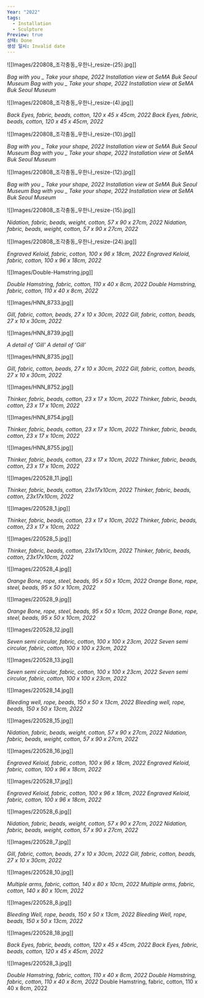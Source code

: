 ```yaml
---
Year: "2022"
tags:
  - Installation
  - Sculpture
Preview: true
상태: Done
생성 일시: Invalid date
---
```

![[Images/220808_조각충동_우한나_resize-(25).jpg]]

*Bag with you _ Take your shape, 2022 Installation view at SeMA Buk Seoul Museum*
*Bag with you _ Take your shape, 2022 Installation view at SeMA Buk Seoul Museum*

  

  


![[Images/220808_조각충동_우한나_resize-(4).jpg]]

*Back Eyes, fabric, beads, cotton, 120 x 45 x 45cm, 2022*
*Back Eyes, fabric, beads, cotton, 120 x 45 x 45cm, 2022*

  

  


![[Images/220808_조각충동_우한나_resize-(10).jpg]]

*Bag with you _ Take your shape, 2022 Installation view at SeMA Buk Seoul Museum*
*Bag with you _ Take your shape, 2022 Installation view at SeMA Buk Seoul Museum*

  

  


![[Images/220808_조각충동_우한나_resize-(12).jpg]]

*Bag with you _ Take your shape, 2022 Installation view at SeMA Buk Seoul Museum*
*Bag with you _ Take your shape, 2022 Installation view at SeMA Buk Seoul Museum*

  

  


![[Images/220808_조각충동_우한나_resize-(15).jpg]]

*Nidation, fabric, beads, weight, cotton, 57 x 90 x 27cm, 2022*
*Nidation, fabric, beads, weight, cotton, 57 x 90 x 27cm, 2022*

  

  


![[Images/220808_조각충동_우한나_resize-(24).jpg]]

*Engraved Keloid, fabric, cotton, 100 x 96 x 18cm, 2022*
*Engraved Keloid, fabric, cotton, 100 x 96 x 18cm, 2022*

  

  


![[Images/Double-Hamstring.jpg]]

*Double Hamstring, fabric, cotton, 110 x 40 x 8cm, 2022*
*Double Hamstring, fabric, cotton, 110 x 40 x 8cm, 2022*

  

  


![[Images/HNN_8733.jpg]]

*Gill, fabric, cotton, beads, 27 x 10 x 30cm, 2022*
*Gill, fabric, cotton, beads, 27 x 10 x 30cm, 2022*

  

  


![[Images/HNN_8739.jpg]]

*A detail of ‘Gill’*
*A detail of ‘Gill’*

  

  


![[Images/HNN_8735.jpg]]

*Gill, fabric, cotton, beads, 27 x 10 x 30cm, 2022*
*Gill, fabric, cotton, beads, 27 x 10 x 30cm, 2022*

  

  


![[Images/HNN_8752.jpg]]

*Thinker, fabric, beads, cotton, 23 x 17 x 10cm, 2022*
*Thinker, fabric, beads, cotton, 23 x 17 x 10cm, 2022*

  

  


![[Images/HNN_8754.jpg]]

*Thinker, fabric, beads, cotton, 23 x 17 x 10cm, 2022*
*Thinker, fabric, beads, cotton, 23 x 17 x 10cm, 2022*

  

  


![[Images/HNN_8755.jpg]]

*Thinker, fabric, beads, cotton, 23 x 17 x 10cm, 2022*
*Thinker, fabric, beads, cotton, 23 x 17 x 10cm, 2022*

  

  


![[Images/220528_11.jpg]]

*Thinker, fabric, beads, cotton, 23x17x10cm, 2022*
*Thinker, fabric, beads, cotton, 23x17x10cm, 2022*

  

  


![[Images/220528_1.jpg]]

*Thinker, fabric, beads, cotton, 23 x 17 x 10cm, 2022*
*Thinker, fabric, beads, cotton, 23 x 17 x 10cm, 2022*

  


![[Images/220528_5.jpg]]

*Thinker, fabric, beads, cotton, 23x17x10cm, 2022*
*Thinker, fabric, beads, cotton, 23x17x10cm, 2022*

  

  


![[Images/220528_4.jpg]]

*Orange Bone, rope, steel, beads, 95 x 50 x 10cm, 2022*
*Orange Bone, rope, steel, beads, 95 x 50 x 10cm, 2022*

  

  


![[Images/220528_9.jpg]]

*Orange Bone, rope, steel, beads, 95 x 50 x 10cm, 2022*
*Orange Bone, rope, steel, beads, 95 x 50 x 10cm, 2022*

  

  


![[Images/220528_12.jpg]]

*Seven semi circular, fabric, cotton, 100 x 100 x 23cm, 2022*
*Seven semi circular, fabric, cotton, 100 x 100 x 23cm, 2022*

  

  


![[Images/220528_13.jpg]]

*Seven semi circular, fabric, cotton, 100 x 100 x 23cm, 2022*
*Seven semi circular, fabric, cotton, 100 x 100 x 23cm, 2022*

  

  


![[Images/220528_14.jpg]]

*Bleeding well, rope, beads, 150 x 50 x 13cm, 2022*
*Bleeding well, rope, beads, 150 x 50 x 13cm, 2022*

  

  


![[Images/220528_15.jpg]]

*Nidation, fabric, beads, weight, cotton, 57 x 90 x 27cm, 2022*
*Nidation, fabric, beads, weight, cotton, 57 x 90 x 27cm, 2022*

  

  


![[Images/220528_16.jpg]]

*Engraved Keloid, fabric, cotton, 100 x 96 x 18cm, 2022*
*Engraved Keloid, fabric, cotton, 100 x 96 x 18cm, 2022*

  

  


![[Images/220528_17.jpg]]

*Engraved Keloid, fabric, cotton, 100 x 96 x 18cm, 2022*
*Engraved Keloid, fabric, cotton, 100 x 96 x 18cm, 2022*

  

  

  

  


![[Images/220528_6.jpg]]

*Nidation, fabric, beads, weight, cotton, 57 x 90 x 27cm, 2022*
*Nidation, fabric, beads, weight, cotton, 57 x 90 x 27cm, 2022*

  

  


![[Images/220528_7.jpg]]

*Gill, fabric, cotton, beads, 27 x 10 x 30cm, 2022*
*Gill, fabric, cotton, beads, 27 x 10 x 30cm, 2022*

  

  


![[Images/220528_10.jpg]]

*Multiple arms, fabric, cotton, 140 x 80 x 10cm, 2022*
*Multiple arms, fabric, cotton, 140 x 80 x 10cm, 2022*

  

  


![[Images/220528_8.jpg]]

*Bleeding Well, rope, beads, 150 x 50 x 13cm, 2022*
*Bleeding Well, rope, beads, 150 x 50 x 13cm, 2022*

  

  


![[Images/220528_18.jpg]]

*Back Eyes, fabric, beads, cotton, 120 x 45 x 45cm, 2022*
*Back Eyes, fabric, beads, cotton, 120 x 45 x 45cm, 2022*

  

  


![[Images/220528_3.jpg]]

*Double Hamstring, fabric, cotton, 110 x 40 x 8cm, 2022*
*Double Hamstring, fabric, cotton, 110 x 40 x 8cm, 2022*
Double Hamstring, fabric, cotton, 110 x 40 x 8cm, 2022